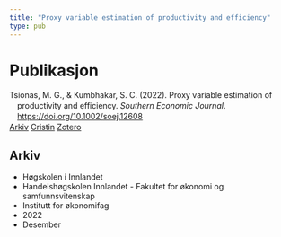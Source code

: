 ```yaml
---
title: "Proxy variable estimation of productivity and efficiency"
type: pub
---
```

<h1>Publikasjon</h1>
<article id="csl-bib-container-8Q3M5ETV" class="csl-bib-container">
  <div class="csl-bib-body" style="line-height: 1.35; padding-left: 1em; text-indent:-1em;">
  <div class="csl-entry">Tsionas, M. G., &amp; Kumbhakar, S. C. (2022). Proxy variable estimation of productivity and efficiency. <i>Southern Economic Journal</i>. <a href="https://doi.org/10.1002/soej.12608">https://doi.org/10.1002/soej.12608</a></div>
</div>
  <div class="csl-bib-buttons">
    <a href="#taxonomy-article-8Q3M5ETV" class="csl-bib-button">Arkiv</a>
    <a href="https://app.cristin.no/results/show.jsf?id=2089238" alt="Cristin URL" class="csl-bib-button">Cristin</a>
    <a href="http://zotero.org/groups/5022929/items/8Q3M5ETV" alt="Zotero URL" class="csl-bib-button">Zotero</a>
  </div>
  <div id="csl-bib-meta-container-8Q3M5ETV"></div>
</article>
<div id="csl-bib-meta-8Q3M5ETV" class="csl-bib-meta">
  <article id="taxonomy-article-8Q3M5ETV" class="taxonomy-article">
    <h1>Arkiv</h1>
    <ul>
      <li>Høgskolen i Innlandet</li>
      <li>Handelshøgskolen Innlandet - Fakultet for økonomi og samfunnsvitenskap</li>
      <li>Institutt for økonomifag</li>
      <li>2022</li>
      <li>Desember</li>
    </ul>
  </article>
</div>

